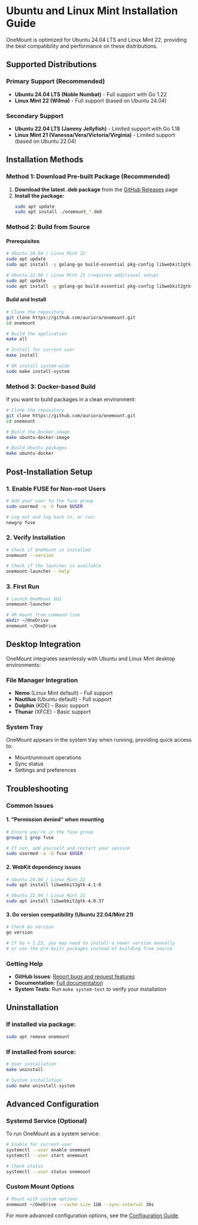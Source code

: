 # Ubuntu and Linux Mint Installation Guide

OneMount is optimized for Ubuntu 24.04 LTS and Linux Mint 22, providing the best compatibility and performance on these distributions.

## Supported Distributions

### Primary Support (Recommended)
- **Ubuntu 24.04 LTS (Noble Numbat)** - Full support with Go 1.22
- **Linux Mint 22 (Wilma)** - Full support (based on Ubuntu 24.04)

### Secondary Support
- **Ubuntu 22.04 LTS (Jammy Jellyfish)** - Limited support with Go 1.18
- **Linux Mint 21 (Vanessa/Vera/Victoria/Virginia)** - Limited support (based on Ubuntu 22.04)

## Installation Methods

### Method 1: Download Pre-built Package (Recommended)

1. **Download the latest .deb package** from the [GitHub Releases](https://github.com/auriora/onemount/releases) page
2. **Install the package:**
   ```bash
   sudo apt update
   sudo apt install ./onemount_*.deb
   ```

### Method 2: Build from Source

#### Prerequisites
```bash
# Ubuntu 24.04 / Linux Mint 22
sudo apt update
sudo apt install -y golang-go build-essential pkg-config libwebkit2gtk-4.1-dev git fuse3

# Ubuntu 22.04 / Linux Mint 21 (requires additional setup)
sudo apt update
sudo apt install -y golang-go build-essential pkg-config libwebkit2gtk-4.0-dev git fuse3
```

#### Build and Install
```bash
# Clone the repository
git clone https://github.com/auriora/onemount.git
cd onemount

# Build the application
make all

# Install for current user
make install

# OR install system-wide
sudo make install-system
```

### Method 3: Docker-based Build

If you want to build packages in a clean environment:

```bash
# Clone the repository
git clone https://github.com/auriora/onemount.git
cd onemount

# Build the Docker image
make ubuntu-docker-image

# Build Ubuntu packages
make ubuntu-docker
```

## Post-Installation Setup

### 1. Enable FUSE for Non-root Users
```bash
# Add your user to the fuse group
sudo usermod -a -G fuse $USER

# Log out and log back in, or run:
newgrp fuse
```

### 2. Verify Installation
```bash
# Check if OneMount is installed
onemount --version

# Check if the launcher is available
onemount-launcher --help
```

### 3. First Run
```bash
# Launch OneMount GUI
onemount-launcher

# OR mount from command line
mkdir ~/OneDrive
onemount ~/OneDrive
```

## Desktop Integration

OneMount integrates seamlessly with Ubuntu and Linux Mint desktop environments:

### File Manager Integration
- **Nemo** (Linux Mint default) - Full support
- **Nautilus** (Ubuntu default) - Full support
- **Dolphin** (KDE) - Basic support
- **Thunar** (XFCE) - Basic support

### System Tray
OneMount appears in the system tray when running, providing quick access to:
- Mount/unmount operations
- Sync status
- Settings and preferences

## Troubleshooting

### Common Issues

#### 1. "Permission denied" when mounting
```bash
# Ensure you're in the fuse group
groups | grep fuse

# If not, add yourself and restart your session
sudo usermod -a -G fuse $USER
```

#### 2. WebKit dependency issues
```bash
# Ubuntu 24.04 / Linux Mint 22
sudo apt install libwebkit2gtk-4.1-0

# Ubuntu 22.04 / Linux Mint 21
sudo apt install libwebkit2gtk-4.0-37
```

#### 3. Go version compatibility (Ubuntu 22.04/Mint 21)
```bash
# Check Go version
go version

# If Go < 1.23, you may need to install a newer version manually
# or use the pre-built packages instead of building from source
```

### Getting Help

- **GitHub Issues**: [Report bugs and request features](https://github.com/auriora/onemount/issues)
- **Documentation**: [Full documentation](https://github.com/auriora/onemount/tree/main/docs)
- **System Tests**: Run `make system-test` to verify your installation

## Uninstallation

### If installed via package:
```bash
sudo apt remove onemount
```

### If installed from source:
```bash
# User installation
make uninstall

# System installation
sudo make uninstall-system
```

## Advanced Configuration

### Systemd Service (Optional)
To run OneMount as a system service:

```bash
# Enable for current user
systemctl --user enable onemount
systemctl --user start onemount

# Check status
systemctl --user status onemount
```

### Custom Mount Options
```bash
# Mount with custom options
onemount ~/OneDrive --cache-size 1GB --sync-interval 30s
```

For more advanced configuration options, see the [Configuration Guide](CONFIGURATION.md).
